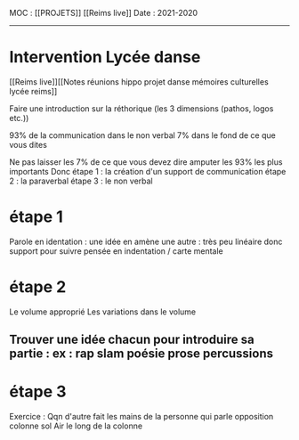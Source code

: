 MOC : [[PROJETS]] [[Reims live]]
Date : 2021-2020
***

# Intervention Lycée danse
[[Reims live]][[Notes réunions hippo projet danse mémoires culturelles lycée reims]] 

Faire une introduction sur la réthorique (les 3 dimensions (pathos, logos etc.))

93% de la communication dans le non verbal
7% dans le fond de ce que vous dites

Ne pas laisser les 7% de ce que vous devez dire amputer les 93% les plus importants
Donc étape 1 : la création d'un support de communication
étape 2 : la paraverbal
étape 3 : le non verbal

# étape 1
Parole en identation : une idée en amène une autre : très peu linéaire donc support pour suivre pensée en indentation / carte mentale

# étape 2
Le volume approprié
Les variations dans le volume
## Trouver une idée chacun pour introduire sa partie : ex : rap slam poésie prose percussions

# étape 3
Exercice : Qqn d'autre fait les mains de la personne qui parle
opposition colonne sol
Air le long de la colonne